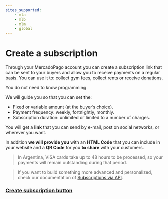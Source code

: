 ```yaml
---
sites_supported:
    - mla
    - mlb
    - mlm
    - global
---
```


# Create a subscription

Through your MercadoPago account you can create a subscription link that can be sent to your buyers and allow you to receive payments on a regular basis. You can use it to: collect gym fees, collect rents or receive donations.

You do not need to know programming.

We will guide you so that you can set the:

* Fixed or variable amount (at the buyer’s choice).
* Payment frequency: weekly, fortnightly, monthly.
* Subscription duration: unlimited or limited to a number of charges.

You will get a **link** that you can send by e-mail, post on social networks, or wherever you want.

In addition **we will provide you** with an **HTML Code** that you can include in your website and a **QR Code** for you **to share** with your customers.

>In Argentina, VISA cards take up to 48 hours to be processed, so your payments will remain outstanding during that period.

>If you want to build something more advanced and personalized, check our documentation of [Subscriptions via API](/guides/subscriptions/api/introduction.es.md).

### [Create subscription button](https://www.mercadopago.com.ar/subscription-plans/create)
